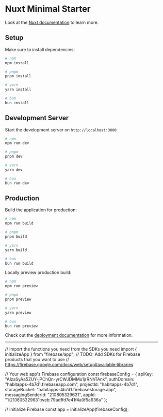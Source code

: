 # Nuxt Minimal Starter

Look at the [Nuxt documentation](https://nuxt.com/docs/getting-started/introduction) to learn more.

## Setup

Make sure to install dependencies:

```bash
# npm
npm install

# pnpm
pnpm install

# yarn
yarn install

# bun
bun install
```

## Development Server

Start the development server on `http://localhost:3000`:

```bash
# npm
npm run dev

# pnpm
pnpm dev

# yarn
yarn dev

# bun
bun run dev
```

## Production

Build the application for production:

```bash
# npm
npm run build

# pnpm
pnpm build

# yarn
yarn build

# bun
bun run build
```

Locally preview production build:

```bash
# npm
npm run preview

# pnpm
pnpm preview

# yarn
yarn preview

# bun
bun run preview
```

Check out the [deployment documentation](https://nuxt.com/docs/getting-started/deployment) for more information.


---------------

// Import the functions you need from the SDKs you need
import { initializeApp } from "firebase/app";
// TODO: Add SDKs for Firebase products that you want to use
// https://firebase.google.com/docs/web/setup#available-libraries

// Your web app's Firebase configuration
const firebaseConfig = {
  apiKey: "AIzaSyAa5ZUY-jPChQn-yrCWJDMMu1jrRNhTAnk",
  authDomain: "habitapps-4b7d1.firebaseapp.com",
  projectId: "habitapps-4b7d1",
  storageBucket: "habitapps-4b7d1.firebasestorage.app",
  messagingSenderId: "210805329631",
  appId: "1:210805329631:web:79adffd7e41f4a0f5a636a"
};

// Initialize Firebase
const app = initializeApp(firebaseConfig);